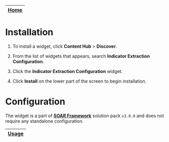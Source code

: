 | [Home](../README.md) |
|----------------------|

# Installation

1. To install a widget, click **Content Hub** > **Discover**.

2. From the list of widgets that appears, search **Indicator Extraction Configuration**.

3. Click the **Indicator Extraction Configuration** widget.

4. Click **Install** on the lower part of the screen to begin installation.

# Configuration

The widget is a part of [**SOAR Framework**](https://github.com/fortinet-fortisoar/solution-pack-soar-framework) solution pack `v3.0.0` and does not require any standalone configuration.

| [Usage](./usage.md) |
|---------------------|